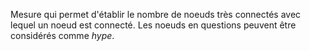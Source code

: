 Mesure qui permet d'établir le nombre de noeuds très connectés avec lequel un noeud est connecté. Les noeuds en questions peuvent être considérés comme *hype*. 